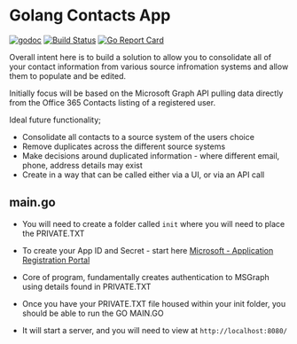# Golang Contacts App

[![godoc](https://godoc.org/github.com/darren0609/msgraph-go-contacts?status.svg)](https://godoc.org/github.com/darren0609/msgraph-go-contacts)
[![Build Status](https://travis-ci.org/darren0609/msgraph-go-contacts.svg?branch=master)](https://travis-ci.org/darren0609/msgraph-go-contacts)
[![Go Report Card](https://goreportcard.com/badge/github.com/darren0609/msgraph-go-contacts)](https://goreportcard.com/report/github.com/darren0609/msgraph-go-contacts)

Overall intent here is to build a solution to allow you to consolidate all of your contact information from various source infromation systems and allow them to populate and be edited. 

Initially focus will be based on the Microsoft Graph API pulling data directly from the Office 365 Contacts listing of a registered user. 

Ideal future functionality; 
* Consolidate all contacts to a source system of the users choice
* Remove duplicates across the different source systems
* Make decisions around duplicated information - where different email, phone, address details may exist
* Create in a way that can be called either via a UI, or via an API call

## main.go 

- You will need to create a folder called `init` where you will need to place the PRIVATE.TXT
- To create your App ID and Secret - start here  [Microsoft - Application Registration Portal](https://apps.dev.microsoft.com)
- Core of program, fundamentally creates authentication to MSGraph using details found in PRIVATE.TXT
- Once you have your PRIVATE.TXT file housed within your init folder, you should be able to run the GO MAIN.GO 

- It will start a server, and you will need to view at `http://localhost:8080/` 

